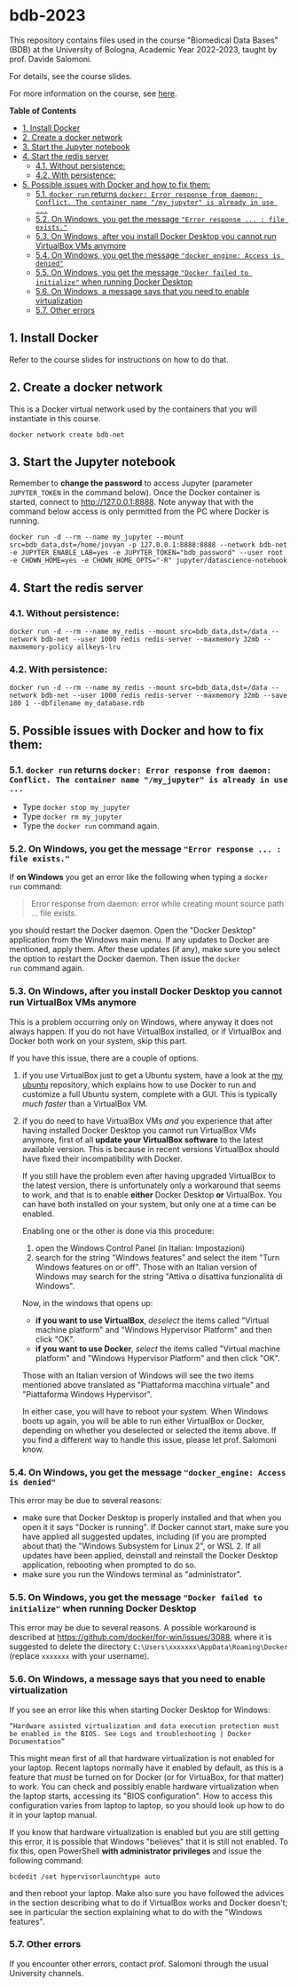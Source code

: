 # bdb-2023 <!-- omit in toc -->

This repository contains files used in the course "Biomedical Data Bases" (BDB)
at the University of Bologna, Academic Year 2022-2023, taught by prof. Davide Salomoni.

For details, see the course slides.

For more information on the course, see [here](https://www.unibo.it/it/didattica/insegnamenti/insegnamento/2022/366280).

**Table of Contents**
- [1. Install Docker](#1-install-docker)
- [2. Create a docker network](#2-create-a-docker-network)
- [3. Start the Jupyter notebook](#3-start-the-jupyter-notebook)
- [4. Start the redis server](#4-start-the-redis-server)
  - [4.1. Without persistence:](#41-without-persistence)
  - [4.2. With persistence:](#42-with-persistence)
- [5. Possible issues with Docker and how to fix them:](#5-possible-issues-with-docker-and-how-to-fix-them)
  - [5.1. `docker run` returns `docker: Error response from daemon: Conflict. The container name "/my_jupyter" is already in use ...`](#51-docker-runreturns-docker-error-response-from-daemon-conflict-the-container-name-my_jupyter-is-already-in-use-)
  - [5.2. On Windows, you get the message `"Error response ... : file exists."`](#52-on-windows-you-get-the-message-error-response---file-exists)
  - [5.3. On Windows, after you install Docker Desktop you cannot run VirtualBox VMs anymore](#53-on-windows-after-you-install-docker-desktop-you-cannot-run-virtualbox-vms-anymore)
  - [5.4. On Windows, you get the message `"docker_engine: Access is denied"`](#54-on-windows-you-get-the-message-docker_engine-access-is-denied)
  - [5.5. On Windows, you get the message `"Docker failed to initialize"` when running Docker Desktop](#55-on-windows-you-get-the-message-docker-failed-to-initialize-when-running-docker-desktop)
  - [5.6. On Windows, a message says that you need to enable virtualization](#56-on-windows-a-message-says-that-you-need-to-enable-virtualization)
  - [5.7. Other errors](#57-other-errors)

## 1. Install Docker

Refer to the course slides for instructions on how to do that.

## 2. Create a docker network

This is a Docker virtual network used by the containers that you will instantiate in this course.

`docker network create bdb-net`

## 3. Start the Jupyter notebook

Remember to **change the password** to access Jupyter (parameter `JUPYTER_TOKEN` in the command below). Once the Docker container is started,
connect to http://127.0.0.1:8888. Note anyway that with the command below access is only permitted from the PC where Docker is running.

```
docker run -d --rm --name my_jupyter --mount src=bdb_data,dst=/home/jovyan -p 127.0.0.1:8888:8888 --network bdb-net -e JUPYTER_ENABLE_LAB=yes -e JUPYTER_TOKEN="bdb_password" --user root -e CHOWN_HOME=yes -e CHOWN_HOME_OPTS="-R" jupyter/datascience-notebook
```

## 4. Start the redis server

### 4.1. Without persistence:
```
docker run -d --rm --name my_redis --mount src=bdb_data,dst=/data --network bdb-net --user 1000 redis redis-server --maxmemory 32mb --maxmemory-policy allkeys-lru
```

### 4.2. With persistence:
```
docker run -d --rm --name my_redis --mount src=bdb_data,dst=/data --network bdb-net --user 1000 redis redis-server --maxmemory 32mb --save 180 1 --dbfilename my_database.rdb
```

## 5. Possible issues with Docker and how to fix them:

### 5.1. `docker run` returns `docker: Error response from daemon: Conflict. The container name "/my_jupyter" is already in use ...`

- Type `docker stop my_jupyter`
- Type `docker rm my_jupyter`
- Type the `docker run` command again.

### 5.2. On Windows, you get the message `"Error response ... : file exists."`
 
 If **on Windows** you get an error like the following when typing a `docker run` command:
> Error response from daemon: error while creating mount source path ... file exists.

you should restart the Docker daemon. Open the "Docker Desktop" application from the Windows main menu. If any updates to Docker are mentioned, apply them. After these updates (if any), make sure you select the option to restart the Docker daemon. Then issue the `docker run` command again.

### 5.3. On Windows, after you install Docker Desktop you cannot run VirtualBox VMs anymore

This is a problem occurring only on Windows, where anyway it does not always happen. If you do not have VirtualBox installed, or if VirtualBox and Docker both work on your system, skip this part. 

If you have this issue, there are a couple of options. 

1. if you use VirtualBox just to get a Ubuntu system, have a look at the <a href="https://github.com/dsalomoni/my-ubuntu">my ubuntu</a> repository, which explains how to use Docker to run and customize a full Ubuntu system, complete with a GUI. This is typically _much faster_ than a VirtualBox VM.

2. if you do need to have VirtualBox VMs _and_ you experience that after having installed Docker Desktop you cannot run VirtualBox VMs anymore, first of all **update your VirtualBox software** to the latest available version. This is because in recent versions VirtualBox should have fixed their incompatibility with Docker.

   If you still have the problem even after having upgraded VirtualBox to the latest version, there is unfortunately only a workaround that seems to work, and that is to enable **either** Docker Desktop **or** VirtualBox. You can have both installed on your system, but only one at a time can be enabled.

   Enabling one or the other is done via this procedure:

   1. open the Windows Control Panel (in Italian: Impostazioni)
   2. search for the string "Windows features" and select the item "Turn Windows features on or off". Those with an Italian version of Windows may search for the string "Attiva o disattiva funzionalità di Windows".

   Now, in the windows that opens up:

   - **if you want to use VirtualBox**, _deselect_ the items called "Virtual machine platform" and "Windows Hypervisor Platform" and then click "OK". 
   - **if you want to use Docker**, _select_ the items called "Virtual machine platform" and "Windows Hypervisor Platform" and then click "OK". 

   Those with an Italian version of Windows will see the two items mentioned above translated as "Piattaforma macchina virtuale" and "Piattaforma Windows Hypervisor".

   In either case, you will have to reboot your system. When Windows boots up again, you will be able to run either VirtualBox or Docker, depending on whether you deselected or selected the items above. If you find a different way to handle this issue, please let prof. Salomoni know.

### 5.4. On Windows, you get the message `"docker_engine: Access is denied"`

This error may be due to several reasons:

- make sure that Docker Desktop is properly installed and that when you open it it says "Docker is running". If Docker cannot start, make sure you have applied all suggested updates, including (if you are prompted about that) the "Windows Subsystem for Linux 2", or WSL 2. If all updates have been applied, deinstall and reinstall the Docker Desktop application, rebooting when prompted to do so.
- make sure you run the Windows terminal as "administrator". 

### 5.5. On Windows, you get the message `"Docker failed to initialize"` when running Docker Desktop

This error may be due to several reasons. A possible workaround is described at https://github.com/docker/for-win/issues/3088, where it is suggested to delete the directory `C:\Users\xxxxxxx\AppData\Roaming\Docker` (replace `xxxxxxx` with your username).

### 5.6. On Windows, a message says that you need to enable virtualization

If you see an error like this when starting Docker Desktop for Windows:

    “Hardware assisted virtualization and data execution protection must be enabled in the BIOS. See Logs and troubleshooting | Docker Documentation”

This might mean first of all that hardware virtualization is not enabled for your laptop. Recent laptops normally have it enabled by default, as this is a feature that _must_ be turned on for Docker (or for VirtuaBox, for that matter) to work.
You can check and possibly enable hardware virtualization when the laptop starts, accessing its "BIOS configuration". How to access this configuration varies from laptop to laptop, so you should look up how to do it in your laptop manual.

If you know that hardware virtualization is enabled but you are still getting this error, it is possible that Windows "believes" that it is still not enabled. To fix this, open PowerShell __with administrator privileges__ and issue the following command:

    bcdedit /set hypervisorlaunchtype auto

and then reboot your laptop. Make also sure you have followed the advices in the section describing what to do if VirtualBox works and Docker doesn't; see in particular the section explaining what to do with the "Windows features".

### 5.7. Other errors

If you encounter other errors, contact prof. Salomoni through the usual University channels.
